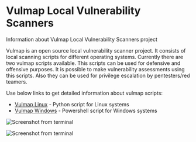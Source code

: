 # Vulmap Local Vulnerability Scanners
Information about Vulmap Local Vulnerability Scanners project

Vulmap is an open source local vulnerability scanner project. It consists of local scanning scripts for different operating systems. Currently there are two vulmap scripts available. This scripts can be used for defensive and offensive purposes. It is possible to make vulnerability assessments using this scripts. Also they can be used for privilege escalation by pentesters/red teamers.

Use below links to get detailed information about vulmap scripts:

- [Vulmap Linux](https://github.com/ozelfatih/vulmap-linux) - Python script for Linux systems
- [Vulmap Windows](https://github.com/yavuzatlas/vulmap-windows) - Powershell script for Windows systems

![Screenshot from terminal](https://raw.githubusercontent.com/ozelfatih/vulmap/master/screenshot.png)

![Screenshot from terminal](https://raw.githubusercontent.com/yavuzatlas/vulmap-windows/master/bir.jpg)

